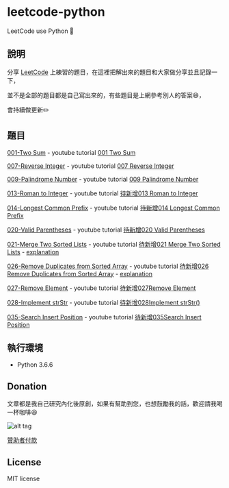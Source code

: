 # leetcode-python
LeetCode use Python :memo:

## 說明
分享 [LeetCode](https://leetcode.com/) 上練習的題目，在這裡把解出來的題目和大家做分享並且記錄一下，

並不是全部的題目都是自己寫出來的，有些題目是上網參考別人的答案:smile:，

會持續做更新:pencil2:

## 題目

[001-Two Sum](https://github.com/twtrubiks/leetcode-python/blob/master/Two_Sum_001.py) - youtube tutorial [001 Two Sum](https://youtu.be/fo5knjhk-i0)

[007-Reverse Integer](https://github.com/twtrubiks/leetcode-python/blob/master/Reverse_Integer_007.py) - youtube tutorial [007 Reverse Integer](https://youtu.be/sPK7Lw7Ospg)

[009-Palindrome Number](https://github.com/twtrubiks/leetcode-python/blob/master/Palindrome_Number_009.py) - youtube tutorial [009 Palindrome Number](https://youtu.be/B2viRb1aJ7Q)

[013-Roman to Integer](https://github.com/twtrubiks/leetcode-python/blob/master/Roman_to_Integer_013.py) - youtube tutorial [待新增013 Roman to Integer](xxx)

[014-Longest Common Prefix](https://github.com/twtrubiks/leetcode-python/blob/master/Longest_Common_Prefix_014.py) - youtube tutorial [待新增014 Longest Common Prefix](xxx)

[020-Valid Parentheses](https://github.com/twtrubiks/leetcode-python/blob/master/Valid_Parentheses_020.py) - youtube tutorial [待新增020 Valid Parentheses](xxx)

[021-Merge Two Sorted Lists](https://github.com/twtrubiks/leetcode-python/blob/master/Merge_Two_Sorted_Lists_021.py) - youtube tutorial [待新增021 Merge Two Sorted Lists](xxx) - [explanation](https://github.com/twtrubiks/leetcode-python/blob/master/Merge_Two_Sorted_Lists_021_explanation.py)

[026-Remove Duplicates from Sorted Array](https://github.com/twtrubiks/leetcode-python/blob/master/Remove_Duplicates_from_Sorted_Array_026.py) - youtube tutorial [待新增026 Remove Duplicates from Sorted Array](xxx) - [explanation](https://github.com/twtrubiks/leetcode-python/blob/master/Remove_Duplicates_from_Sorted_Array_026_explanation.py)

[027-Remove Element](https://github.com/twtrubiks/leetcode-python/blob/master/Remove_Element_027.py) - youtube tutorial [待新增027Remove Element](xxx)

[028-Implement strStr](https://github.com/twtrubiks/leetcode-python/blob/master/Implement_strStr_028.py) - youtube tutorial [待新增028Implement strStr()](xxx)

[035-Search Insert Position](https://github.com/twtrubiks/leetcode-python/blob/master/Search_Insert_Position_035.py) - youtube tutorial [待新增035Search Insert Position](xxx) 

## 執行環境

* Python 3.6.6

## Donation

文章都是我自己研究內化後原創，如果有幫助到您，也想鼓勵我的話，歡迎請我喝一杯咖啡:laughing:

![alt tag](https://i.imgur.com/LRct9xa.png)

[贊助者付款](https://payment.opay.tw/Broadcaster/Donate/9E47FDEF85ABE383A0F5FC6A218606F8)

## License

MIT license

